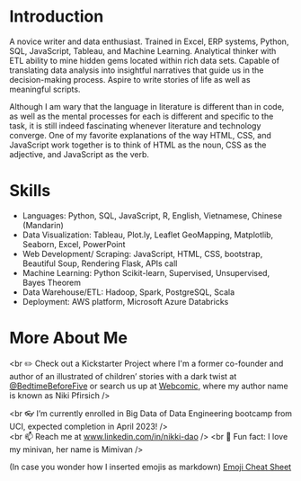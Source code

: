 # Introduction 

A novice writer and data enthusiast. Trained in Excel, ERP systems, Python, SQL, JavaScript, Tableau, and Machine Learning.  Analytical thinker with ETL ability to mine hidden gems located within rich data sets. Capable of translating data analysis into insightful narratives that guide us in the decision-making process.  Aspire to write stories of life as well as meaningful scripts. 

Although I am wary that the language in literature is different than in code, as well as the mental processes for each is different and specific to the task, it is still indeed fascinating whenever literature and technology converge.  One of my favorite explanations of the way HTML, CSS, and JavaScript work together is to think of HTML as the noun, CSS as the adjective, and JavaScript as the verb. 

# Skills 

-	Languages: Python, SQL, JavaScript, R, English, Vietnamese, Chinese (Mandarin)
-	Data Visualization: Tableau, Plot.ly, Leaflet GeoMapping, Matplotlib, Seaborn, Excel, PowerPoint
-	Web Development/ Scraping: JavaScript, HTML, CSS, bootstrap, Beautiful Soup, Rendering Flask, APIs call
-	Machine Learning: Python Scikit-learn, Supervised, Unsupervised, Bayes Theorem
-	Data Warehouse/ETL:  Hadoop, Spark, PostgreSQL, Scala
-	Deployment: AWS platform, Microsoft Azure Databricks

# More About Me

<br :pencil2: Check out a Kickstarter Project where I'm a former co-founder and author of an illustrated of children’ stories with a dark twist at [@BedtimeBeforeFive](https://www.instagram.com/bedtimebeforefive/?hl=en) or search us up at [Webcomic](https://tapas.io/episode/1442675), where my author name is known as Niki Pfirsich />

<br :eyeglasses: I’m currently enrolled in Big Data of Data Engineering bootcamp from UCI, expected completion in April 2023! />
<br :ramen: Ask me about my favorite recipes />
<br 📫 Reach me at www.linkedin.com/in/nikki-dao />
<br :minibus: Fun fact: I love my minivan, her name is Mimivan />


(In case you wonder how I inserted emojis as markdown) [Emoji Cheat Sheet](https://www.webfx.com/tools/emoji-cheat-sheet/)
